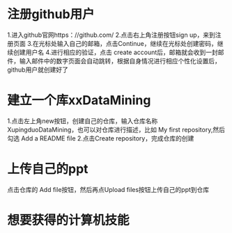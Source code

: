# 注册github用户
1.进入github官网https：//github.com/
2.点击右上角注册按钮sign up，来到注册页面
3.在光标处输入自己的邮箱，点击Continue，继续在光标处创建密码，继续创建用户名
4.进行相应的验证，点击 create account后，邮箱就会收到一封邮件，输入邮件中的数字页面会自动跳转，根据自身情况进行相应个性化设置后，github用户就创建好了

# 建立一个库xxDataMining
1.点击左上角new按钮，创建自己的仓库，输入仓库名称XupingduoDataMining，也可以对仓库进行描述，比如 My first repository,然后勾选 Add a README file
2.点击Create repository，完成仓库的创建


# 上传自己的ppt
点击仓库的 Add file按钮，然后再点Upload files按钮上传自己的ppt到仓库

# 想要获得的计算机技能

